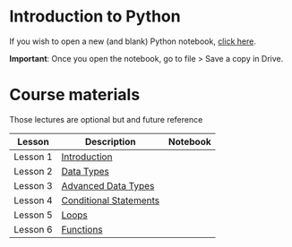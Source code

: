 # Introduction to Python

If you wish to open a new (and blank) Python notebook, [click here](https://colab.research.google.com/#create=true).

**Important**: Once you open the notebook, go to file > Save a copy in Drive. 

# Course materials
Those lectures are optional but and future reference

| Lesson      | Description | Notebook |
| ----------- | ----------- | ----------- | 
| Lesson 1    | [Introduction](https://www.youtube.com/watch?v=chinsa3C4d0)       | 
| Lesson 2    | [Data Types](https://www.youtube.com/watch?v=NbcSN5QllEE)        | 
| Lesson 3    | [Advanced Data Types](https://www.youtube.com/watch?v=IqyDrH7WBy4)       | 
| Lesson 4    | [Conditional Statements](https://www.youtube.com/watch?v=hKWg5Kcl50M)        | 
| Lesson 5    | [Loops](https://www.youtube.com/watch?v=wIksiBhk4aA)       | 
| Lesson 6    | [Functions](https://www.youtube.com/watch?v=Z47UtsLMZrg)        | 
